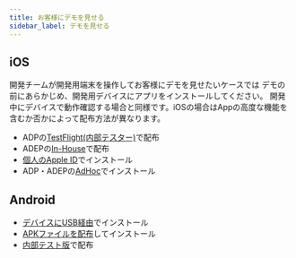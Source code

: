 ```yaml
---
title: お客様にデモを見せる
sidebar_label: デモを見せる
---
```


## iOS

開発チームが開発用端末を操作してお客様にデモを見せたい​​​​​​​ケースでは
デモの前にあらかじめ、開発用デバイスにアプリをインストールしてください。 開発中にデバイスで動作確認する場合と同様です。iOSの場合はAppの高度な機能を含むか否かによって配布方法が異なります。


- ADPの[TestFlight(内部テスター)](/distribution/build/ios/adp_testflight)で配布
- ADEPの[In-House](/distribution/build/ios/adep_in_house)で配布
- [個人のApple ID](/distribution/build/ios/personal_team)でインストール
- ADP・ADEPの[AdHoc](/distribution/build/ios/adp_local)でインストール

## Android

- [デバイスにUSB経由](distribution/build/android/local)でインストール
- [APKファイルを配布](distribution/build/android/apk_dist)してインストール
- [内部テスト版](distribution/build/android/google_play_test)で配布
